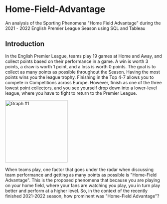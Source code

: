 # Home-Field-Advantage
An analysis of the Sporting Phenomena "Home Field Advantage" during the 2021 - 2022 English Premier League Season using SQL and Tableau
## Introduction 
In the English Premier League, teams play 19 games at Home and Away, and collect points based on their performance in a game. A win is worth 3 points, a draw is worth 
1 point, and a loss is worth 0 points. The goal is to collect as many points as possible throughout the Season. Having the most points wins you the league trophy. 
Finishing in the Top 4-7 allows you to compete in Competitions across Europe. However, finish as one of the three lowest point collectors, and you see yourself drop 
down into a lower-level league, where you have to fight to return to the Premier League.

<img width="200" alt="Graph #1" src="https://user-images.githubusercontent.com/73618269/178385216-57a3e6d1-e285-4ecb-9485-adf5f10ed5cc.png">

When teams play, one factor that goes under the radar when discussing team performance and getting as many points as possible is "Home-Field Advantage". This is the proposed phenomena that because you are playing on your home field, where your fans are watching you play, you in turn play better and perform at a higher level. So, in the context of the recently finished 2021-2022 season, how prominent was "Home-Field Advantage"?

